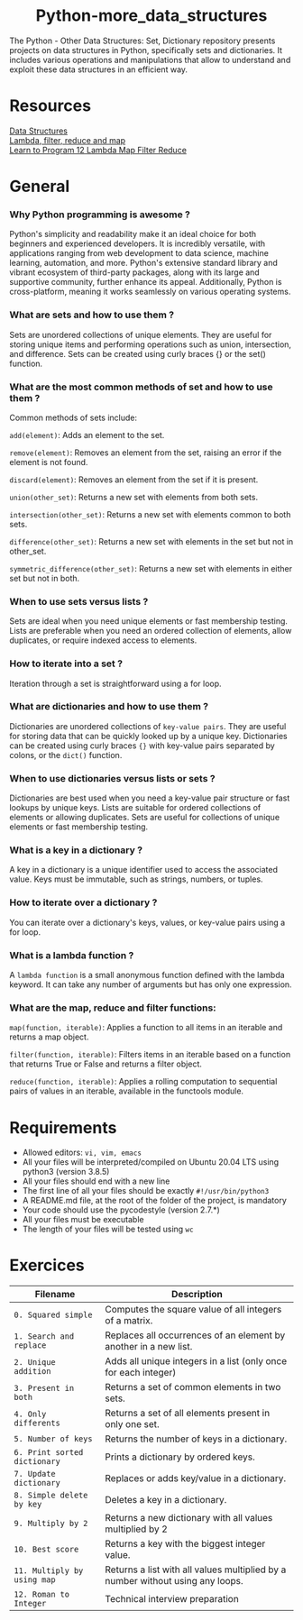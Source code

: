 <div align= "center">
  <h1>Python-more_data_structures</h1>
</div>

The Python - Other Data Structures: Set, Dictionary repository presents projects on data structures in Python, specifically sets and dictionaries. It includes various operations and manipulations that allow to understand and exploit these data structures in an efficient way.

# Resources

[Data Structures](https://docs.python.org/3/tutorial/datastructures.html)  
[Lambda, filter, reduce and map](https://python-course.eu/advanced-python/lambda-filter-reduce-map.php)  
[Learn to Program 12 Lambda Map Filter Reduce](https://www.youtube.com/watch?v=1GAC6KQUPeg)

# General 

### Why Python programming is awesome ?  
Python's simplicity and readability make it an ideal choice for both beginners and experienced developers. It is incredibly versatile, with applications ranging from web development to data science, machine learning, automation, and more. Python's extensive standard library and vibrant ecosystem of third-party packages, along with its large and supportive community, further enhance its appeal. Additionally, Python is cross-platform, meaning it works seamlessly on various operating systems.

###  What are sets and how to use them ?
Sets are unordered collections of unique elements. They are useful for storing unique items and performing operations such as union, intersection, and difference. Sets can be created using curly braces {} or the set() function.

### What are the most common methods of set and how to use them ? 
Common methods of sets include:

```add(element)```: Adds an element to the set.

```remove(element)```: Removes an element from the set, raising an error if the element is not found.

```discard(element)```: Removes an element from the set if it is present.

```union(other_set)```: Returns a new set with elements from both sets.

```intersection(other_set)```: Returns a new set with elements common to both sets.

```difference(other_set)```: Returns a new set with elements in the set but not in other_set.

```symmetric_difference(other_set)```: Returns a new set with elements in either set but not in both.

### When to use sets versus lists ?
Sets are ideal when you need unique elements or fast membership testing. Lists are preferable when you need an ordered collection of elements, allow duplicates, or require indexed access to elements.

### How to iterate into a set ?
Iteration through a set is straightforward using a for loop.

### What are dictionaries and how to use them ?
Dictionaries are unordered collections of ```key-value pairs```. They are useful for storing data that can be quickly looked up by a unique key. Dictionaries can be created using curly braces ```{}``` with key-value pairs separated by colons, or the ```dict()``` function.

### When to use dictionaries versus lists or sets ? 
Dictionaries are best used when you need a key-value pair structure or fast lookups by unique keys. Lists are suitable for ordered collections of elements or allowing duplicates. Sets are useful for collections of unique elements or fast membership testing.

### What is a key in a dictionary ?
A key in a dictionary is a unique identifier used to access the associated value. Keys must be immutable, such as strings, numbers, or tuples.

### How to iterate over a dictionary ?
You can iterate over a dictionary's keys, values, or key-value pairs using a for loop.

### What is a lambda function ?
A ```lambda function``` is a small anonymous function defined with the lambda keyword. It can take any number of arguments but has only one expression.

### What are the map, reduce and filter functions:

```map(function, iterable)```: Applies a function to all items in an iterable and returns a map object.

```filter(function, iterable)```: Filters items in an iterable based on a function that returns True or False and returns a filter object.

```reduce(function, iterable)```: Applies a rolling computation to sequential pairs of values in an iterable, available in the functools module.

# Requirements

- Allowed editors: ```vi, vim, emacs```  
- All your files will be interpreted/compiled on Ubuntu 20.04 LTS using python3 (version 3.8.5)  
- All your files should end with a new line  
- The first line of all your files should be exactly ```#!/usr/bin/python3```  
- A README.md file, at the root of the folder of the project, is mandatory  
- Your code should use the pycodestyle (version 2.7.*)  
- All your files must be executable  
- The length of your files will be tested using ```wc```  

# Exercices

| Filename | Description |
| -------- | ----------- |
| `0. Squared simple` | Computes the square value of all integers of a matrix. |
| `1. Search and replace` | Replaces all occurrences of an element by another in a new list. |
| `2. Unique addition` | Adds all unique integers in a list (only once for each integer) |
| `3. Present in both` | Returns a set of common elements in two sets. |
| `4. Only differents` | Returns a set of all elements present in only one set. |
| `5. Number of keys` | Returns the number of keys in a dictionary. |
| `6. Print sorted dictionary` | Prints a dictionary by ordered keys. |
| `7. Update dictionary` | Replaces or adds key/value in a dictionary. |
| `8. Simple delete by key` | Deletes a key in a dictionary. |
| `9. Multiply by 2` | Returns a new dictionary with all values multiplied by 2 |
| `10. Best score` | Returns a key with the biggest integer value. |
| `11. Multiply by using map` | Returns a list with all values multiplied by a number without using any loops. |
| `12. Roman to Integer` | Technical interview preparation |
